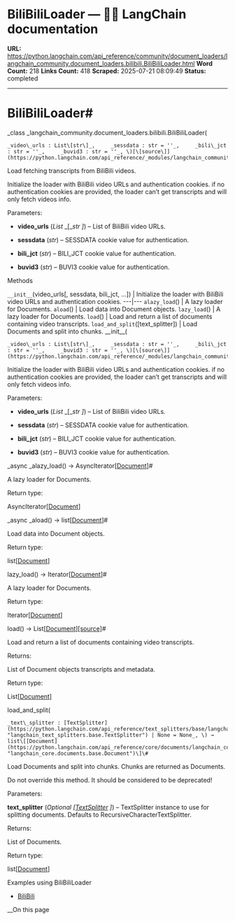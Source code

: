# BiliBiliLoader — 🦜🔗 LangChain  documentation

**URL:** https://python.langchain.com/api_reference/community/document_loaders/langchain_community.document_loaders.bilibili.BiliBiliLoader.html
**Word Count:** 218
**Links Count:** 418
**Scraped:** 2025-07-21 08:09:49
**Status:** completed

---

# BiliBiliLoader\#

_class _langchain\_community.document\_loaders.bilibili.BiliBiliLoader\(

    _video\_urls : List\[str\]_,     _sessdata : str = ''_,     _bili\_jct : str = ''_,     _buvid3 : str = ''_, \)[\[source\]](https://python.langchain.com/api_reference/_modules/langchain_community/document_loaders/bilibili.html#BiliBiliLoader)\#     

Load fetching transcripts from BiliBili videos.

Initialize the loader with BiliBili video URLs and authentication cookies. if no authentication cookies are provided, the loader can’t get transcripts and will only fetch videos info.

Parameters:     

  * **video\_urls** \(_List_ _\[__str_ _\]_\) – List of BiliBili video URLs.

  * **sessdata** \(_str_\) – SESSDATA cookie value for authentication.

  * **bili\_jct** \(_str_\) – BILI\_JCT cookie value for authentication.

  * **buvid3** \(_str_\) – BUVI3 cookie value for authentication.

Methods

`__init__`\(video\_urls\[, sessdata, bili\_jct, ...\]\) | Initialize the loader with BiliBili video URLs and authentication cookies.   ---|---   `alazy_load`\(\) | A lazy loader for Documents.   `aload`\(\) | Load data into Document objects.   `lazy_load`\(\) | A lazy loader for Documents.   `load`\(\) | Load and return a list of documents containing video transcripts.   `load_and_split`\(\[text\_splitter\]\) | Load Documents and split into chunks.      \_\_init\_\_\(

    _video\_urls : List\[str\]_,     _sessdata : str = ''_,     _bili\_jct : str = ''_,     _buvid3 : str = ''_, \)[\[source\]](https://python.langchain.com/api_reference/_modules/langchain_community/document_loaders/bilibili.html#BiliBiliLoader.__init__)\#     

Initialize the loader with BiliBili video URLs and authentication cookies. if no authentication cookies are provided, the loader can’t get transcripts and will only fetch videos info.

Parameters:     

  * **video\_urls** \(_List_ _\[__str_ _\]_\) – List of BiliBili video URLs.

  * **sessdata** \(_str_\) – SESSDATA cookie value for authentication.

  * **bili\_jct** \(_str_\) – BILI\_JCT cookie value for authentication.

  * **buvid3** \(_str_\) – BUVI3 cookie value for authentication.

_async _alazy\_load\(\) → AsyncIterator\[[Document](https://python.langchain.com/api_reference/core/documents/langchain_core.documents.base.Document.html#langchain_core.documents.base.Document "langchain_core.documents.base.Document")\]\#     

A lazy loader for Documents.

Return type:     

AsyncIterator\[[Document](https://python.langchain.com/api_reference/core/documents/langchain_core.documents.base.Document.html#langchain_core.documents.base.Document "langchain_core.documents.base.Document")\]

_async _aload\(\) → list\[[Document](https://python.langchain.com/api_reference/core/documents/langchain_core.documents.base.Document.html#langchain_core.documents.base.Document "langchain_core.documents.base.Document")\]\#     

Load data into Document objects.

Return type:     

list\[[Document](https://python.langchain.com/api_reference/core/documents/langchain_core.documents.base.Document.html#langchain_core.documents.base.Document "langchain_core.documents.base.Document")\]

lazy\_load\(\) → Iterator\[[Document](https://python.langchain.com/api_reference/core/documents/langchain_core.documents.base.Document.html#langchain_core.documents.base.Document "langchain_core.documents.base.Document")\]\#     

A lazy loader for Documents.

Return type:     

Iterator\[[Document](https://python.langchain.com/api_reference/core/documents/langchain_core.documents.base.Document.html#langchain_core.documents.base.Document "langchain_core.documents.base.Document")\]

load\(\) → List\[[Document](https://python.langchain.com/api_reference/core/documents/langchain_core.documents.base.Document.html#langchain_core.documents.base.Document "langchain_core.documents.base.Document")\][\[source\]](https://python.langchain.com/api_reference/_modules/langchain_community/document_loaders/bilibili.html#BiliBiliLoader.load)\#     

Load and return a list of documents containing video transcripts.

Returns:     

List of Document objects transcripts and metadata.

Return type:     

List\[[Document](https://python.langchain.com/api_reference/core/documents/langchain_core.documents.base.Document.html#langchain_core.documents.base.Document "langchain_core.documents.base.Document")\]

load\_and\_split\(

    _text\_splitter : [TextSplitter](https://python.langchain.com/api_reference/text_splitters/base/langchain_text_splitters.base.TextSplitter.html#langchain_text_splitters.base.TextSplitter "langchain_text_splitters.base.TextSplitter") | None = None_, \) → list\[[Document](https://python.langchain.com/api_reference/core/documents/langchain_core.documents.base.Document.html#langchain_core.documents.base.Document "langchain_core.documents.base.Document")\]\#     

Load Documents and split into chunks. Chunks are returned as Documents.

Do not override this method. It should be considered to be deprecated\!

Parameters:     

**text\_splitter** \(_Optional_ _\[_[_TextSplitter_](https://python.langchain.com/api_reference/text_splitters/base/langchain_text_splitters.base.TextSplitter.html#langchain_text_splitters.base.TextSplitter "langchain_text_splitters.base.TextSplitter") _\]_\) – TextSplitter instance to use for splitting documents. Defaults to RecursiveCharacterTextSplitter.

Returns:     

List of Documents.

Return type:     

list\[[Document](https://python.langchain.com/api_reference/core/documents/langchain_core.documents.base.Document.html#langchain_core.documents.base.Document "langchain_core.documents.base.Document")\]

Examples using BiliBiliLoader

  * [BiliBili](https://python.langchain.com/docs/integrations/document_loaders/bilibili/)

__On this page
